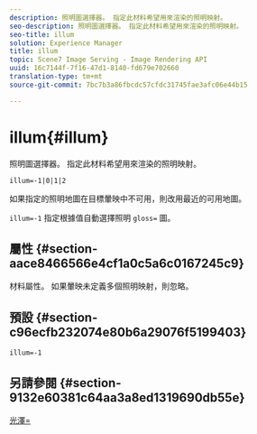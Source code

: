 ```yaml
---
description: 照明圖選擇器。 指定此材料希望用來渲染的照明映射。
seo-description: 照明圖選擇器。 指定此材料希望用來渲染的照明映射。
seo-title: illum
solution: Experience Manager
title: illum
topic: Scene7 Image Serving - Image Rendering API
uuid: 16c7144f-7f16-47d1-8140-fd679e702660
translation-type: tm+mt
source-git-commit: 7bc7b3a86fbcdc57cfdc31745fae3afc06e44b15

---
```



# illum{#illum}

照明圖選擇器。 指定此材料希望用來渲染的照明映射。

`illum=-1|0|1|2`

如果指定的照明地圖在目標暈映中不可用，則改用最近的可用地圖。

`illum=-1` 指定根據值自動選擇照明 `gloss=` 圖。

## 屬性 {#section-aace8466566e4cf1a0c5a6c0167245c9}

材料屬性。 如果暈映未定義多個照明映射，則忽略。

## 預設 {#section-c96ecfb232074e80b6a29076f5199403}

`illum=-1`

## 另請參閱 {#section-9132e60381c64aa3a8ed1319690db55e}

[光澤=](../../../../../ir-api/http-protocol/image-rendering-api-ref/c-ir-http-protocol-ref/c-ir-http-protocol-command-reference/r-ir-http-gloss.md#reference-325aef2ee51e4e1584a06047427340ca)

